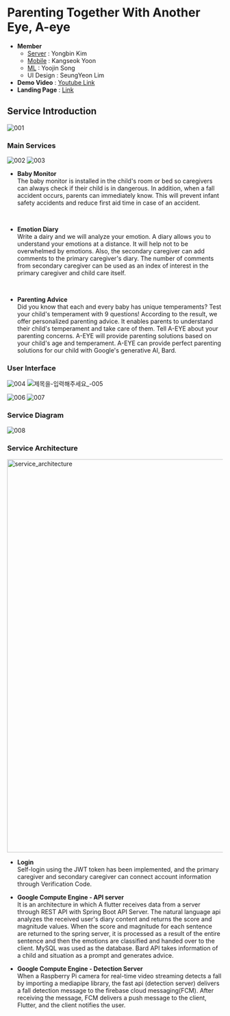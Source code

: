 # Parenting Together With Another Eye, A-eye

- **Member**
  - [Server](https://github.com/YONSEI-A-EYE/Server) : Yongbin Kim
  - [Mobile](https://github.com/YONSEI-A-EYE/mobile) : Kangseok Yoon
  - [ML](https://github.com/YONSEI-A-EYE/ML) : Yoojin Song
  - UI Design : SeungYeon Lim 
- **Demo Video** : [Youtube Link](https://www.youtube.com/watch?v=aAQa41O0Kt0)
- **Landing Page** : [Link](https://yonsei-a-eye.github.io/Landing_Page/index.html)

## Service Introduction
![001](https://user-images.githubusercontent.com/76640742/228591614-4d63217a-eb06-4916-8a83-858627f1878c.png)


### Main Services
![002](https://user-images.githubusercontent.com/76640742/228591643-5e396b55-6b82-4ed6-a73f-ac34af8abbda.png)
![003](https://user-images.githubusercontent.com/76640742/228591663-5cd1d468-892c-4c6b-8edc-6b18ed8891d5.png)

- **Baby Monitor**<br>
The baby monitor is installed in the child's room or bed so caregivers can always check if their child is in dangerous. In addition, when a fall accident occurs, parents can immediately know. This will prevent infant safety accidents and reduce first aid time in case of an accident.
<br>

- **Emotion Diary**<br>
Write a dairy and we will analyze your emotion. A diary allows you to understand your emotions at a distance. It will help not to be overwhelmed by emotions. Also, the secondary caregiver can add comments to the primary caregiver's diary. The number of comments from secondary caregiver can be used as an index of interest in the primary caregiver and child care itself.
<br>

- **Parenting Advice**<br>
Did you know that each and every baby has unique temperaments? Test your child's temperament with 9 questions! According to the result, we offer personalized parenting advice. It enables parents to understand their child's temperament and take care of them. Tell A-EYE about your parenting concerns. A-EYE will provide parenting solutions based on your child's age and temperament. A-EYE can provide perfect parenting solutions for our child with Google's generative AI, Bard.

### User Interface 
![004](https://user-images.githubusercontent.com/76640742/228591672-f44764e5-c3d9-4ad3-80e8-441fb0b186e9.png)
![제목을-입력해주세요_-005](https://user-images.githubusercontent.com/76640742/228856463-96ba7df6-3931-4fa9-87a2-0e3710c1186f.png)

![006](https://user-images.githubusercontent.com/76640742/228591716-302528d0-d61c-49d6-b7da-9cbf3db13cb0.png)
![007](https://user-images.githubusercontent.com/76640742/228591729-dafbe8ff-6f10-477e-a4f7-71912df21b90.png)

### Service Diagram
![008](https://user-images.githubusercontent.com/76640742/228591746-35ec991f-9b72-4482-ab90-6526939e02f4.png)

### Service Architecture
<img width="919" alt="service_architecture" src="https://github.com/YONSEI-A-EYE/.github/assets/76640742/fdad2d50-0c98-423e-b185-4120d33c9918">

- **Login** <br>
Self-login using the JWT token has been implemented, and the primary caregiver and secondary caregiver can connect account information through Verification Code.

- **Google Compute Engine - API server** <br>
It is an architecture in which A flutter receives data from a server through REST API with Spring Boot API Server.
The natural language api analyzes the received user's diary content and returns the score and magnitude values. When the score and magnitude for each sentence are returned to the spring server, it is processed as a result of the entire sentence and then the emotions are classified and handed over to the client. MySQL was used as the database. Bard API takes information of a child and situation as a prompt and generates advice.

- **Google Compute Engine - Detection Server** <br>
When a Raspberry Pi camera for real-time video streaming detects a fall by importing a mediapipe library, the fast api (detection server) delivers a fall detection message to the firebase cloud messaging(FCM). After receiving the message, FCM delivers a push message to the client, Flutter, and the client notifies the user.
